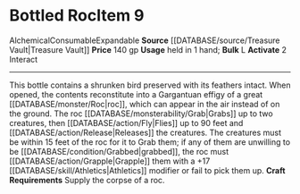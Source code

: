 ﻿---
actions: '[two-actions]'
bulk: L
id: '1947'
item_category: Alchemical Items
item_subcategory: Bottled Monstrosities
level: '9'
name: Bottled Roc
price: 140 gp
rarity: Common
source: '[[DATABASE/source/Treasure Vault|Treasure Vault]]'
subcategory: alchemical/bottledmonstrosity
trait:
- '[[DATABASE/trait/Alchemical|Alchemical]]'
- '[[DATABASE/trait/Consumable|Consumable]]'
- '[[DATABASE/trait/Expandable|Expandable]]'
type: Item
usage: held in 1 hand

---
# Bottled Roc<span class="item-type">Item 9</span>

<span class="item-trait">Alchemical</span><span class="item-trait">Consumable</span><span class="item-trait">Expandable</span>
**Source** [[DATABASE/source/Treasure Vault|Treasure Vault]] 
**Price** 140 gp
**Usage** held in 1 hand; **Bulk** L
**Activate** <span class="action-icon">2</span> Interact

---
This bottle contains a shrunken bird preserved with its feathers intact. When opened, the contents reconstitute into a Gargantuan effigy of a great [[DATABASE/monster/Roc|roc]], which can appear in the air instead of on the ground. The roc [[DATABASE/monsterability/Grab|Grabs]] up to two creatures, then [[DATABASE/action/Fly|Flies]] up to 90 feet and [[DATABASE/action/Release|Releases]] the creatures. The creatures must be within 15 feet of the roc for it to Grab them; if any of them are unwilling to be [[DATABASE/condition/Grabbed|grabbed]], the roc must [[DATABASE/action/Grapple|Grapple]] them with a +17 [[DATABASE/skill/Athletics|Athletics]] modifier or fail to pick them up.
**Craft Requirements** Supply the corpse of a roc.